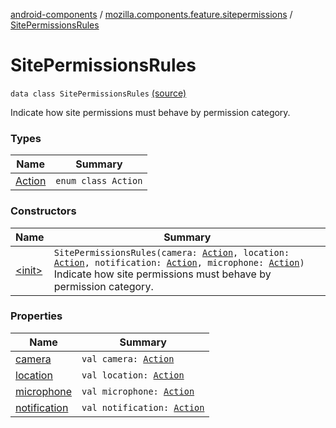 [android-components](../../index.md) / [mozilla.components.feature.sitepermissions](../index.md) / [SitePermissionsRules](./index.md)

# SitePermissionsRules

`data class SitePermissionsRules` [(source)](https://github.com/mozilla-mobile/android-components/blob/master/components/feature/sitepermissions/src/main/java/mozilla/components/feature/sitepermissions/SitePermissionsRules.kt#L15)

Indicate how site permissions must behave by permission category.

### Types

| Name | Summary |
|---|---|
| [Action](-action/index.md) | `enum class Action` |

### Constructors

| Name | Summary |
|---|---|
| [&lt;init&gt;](-init-.md) | `SitePermissionsRules(camera: `[`Action`](-action/index.md)`, location: `[`Action`](-action/index.md)`, notification: `[`Action`](-action/index.md)`, microphone: `[`Action`](-action/index.md)`)`<br>Indicate how site permissions must behave by permission category. |

### Properties

| Name | Summary |
|---|---|
| [camera](camera.md) | `val camera: `[`Action`](-action/index.md) |
| [location](location.md) | `val location: `[`Action`](-action/index.md) |
| [microphone](microphone.md) | `val microphone: `[`Action`](-action/index.md) |
| [notification](notification.md) | `val notification: `[`Action`](-action/index.md) |
